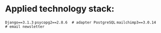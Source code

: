 

# Applied technology stack:
`Django==3.1.3`
`psycopg2==2.8.6  # adapter PostgreSQL`
`mailchimp3==3.0.14  # email newsletter`
